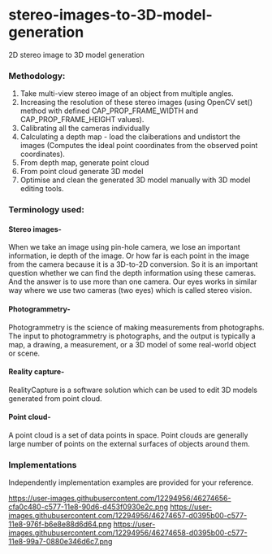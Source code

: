 # stereo-images-to-3D-model-generation
2D stereo image to 3D model generation

### Methodology:

1. Take multi-view stereo image of an object from multiple angles.
2. Increasing the resolution of these stereo images (using OpenCV set() method with defined CAP_PROP_FRAME_WIDTH and CAP_PROP_FRAME_HEIGHT values).
3. Calibrating all the cameras individually
4. Calculating a depth map - load the claiberations and undistort the images (Computes the ideal point coordinates from the observed point coordinates).
5. From depth map, generate point cloud
6. From point cloud generate 3D model
7. Optimise and clean the generated 3D model manually with 3D model editing tools.


### Terminology used:

#### Stereo images-
When we take an image using pin-hole camera, we lose an important information, ie depth of the image. Or how far is each point in the image from the camera because it is a 3D-to-2D conversion. So it is an important question whether we can find the depth information using these cameras. And the answer is to use more than one camera. Our eyes works in similar way where we use two cameras (two eyes) which is called stereo vision.
#### Photogrammetry-
Photogrammetry is the science of making measurements from photographs. The input to photogrammetry is photographs, and the output is typically a map, a drawing, a measurement, or a 3D model of some real-world object or scene.
#### Reality capture-
RealityCapture is a software solution which can be used to edit 3D models generated from point cloud.
#### Point cloud-
A point cloud is a set of data points in space. Point clouds are generally  large number of points on the external surfaces of objects around them.

### Implementations
Independently implementation examples are provided for your reference.

https://user-images.githubusercontent.com/12294956/46274656-cfa0c480-c577-11e8-90d6-d453f0930e2c.png
https://user-images.githubusercontent.com/12294956/46274657-d0395b00-c577-11e8-976f-b6e8e88d6d64.png
https://user-images.githubusercontent.com/12294956/46274658-d0395b00-c577-11e8-99a7-0880e346d6c7.png

